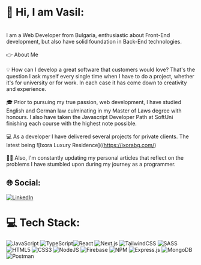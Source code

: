 # 💫 Hi, I am Vasil:
<br>I am a Web Developer from Bulgaria, enthusiastic about Front-End development, but also have solid foundation in Back-End technologies.
<br>
<br>👉 About Me<br>
<br>💡 How can I develop a great software that customers would love? That's the question I ask myself every single time when I have to do а project, whether it's for university or for work. In each case it has come down to creativity and experience.<br>
<br>🎓 Prior to pursuing my true passion, web development, I have studied English and German law culminating in my Master of Laws degree with honours. I also have taken the Javascript Developer Path at SoftUni finishing each course with the highest note possible.<br>
<br>💻 As a developer I have delivered several projects for private clients. The latest being ![Ixora Luxury Residence]((https://ixorabg.com/)<br>
<br>👨‍💻 Also, I'm constantly updating my personal articles that reflect on the problems I have stumbled upon during my journey as a programmer.<br>


## 🌐 Social:
[![LinkedIn](https://img.shields.io/badge/LinkedIn-%230077B5.svg?logo=linkedin&logoColor=white)](https://www.linkedin.com/in/vasil-vasilev-28621b178/)

# 💻 Tech Stack:
![JavaScript](https://img.shields.io/badge/javascript-%23323330.svg?style=for-the-badge&logo=javascript&logoColor=%23F7DF1E) ![TypeScript](https://img.shields.io/badge/typescript-%23007ACC.svg?style=for-the-badge&logo=typescript&logoColor=white)![React](https://img.shields.io/badge/react-%2320232a.svg?style=for-the-badge&logo=react&logoColor=%2361DAFB) ![Next.js](https://img.shields.io/badge/next.js-000000?style=for-the-badge&logo=nextdotjs&logoColor=white) ![TailwindCSS](https://img.shields.io/badge/tailwindcss-000000?style=for-the-badge&logo=tailwindcss&logoColor=white) ![SASS](https://img.shields.io/badge/sass-%23ff69b4.svg?style=for-the-badge&logo=sass&logoColor=white) ![HTML5](https://img.shields.io/badge/html5-%23E34F26.svg?style=for-the-badge&logo=html5&logoColor=white) ![CSS3](https://img.shields.io/badge/css3-%231572B6.svg?style=for-the-badge&logo=css3&logoColor=white) ![NodeJS](https://img.shields.io/badge/node.js-6DA55F?style=for-the-badge&logo=node.js&logoColor=white) ![Firebase](https://img.shields.io/badge/firebase-%23039BE5.svg?style=for-the-badge&logo=firebase)  ![NPM](https://img.shields.io/badge/NPM-%23000000.svg?style=for-the-badge&logo=npm&logoColor=white) ![Express.js](https://img.shields.io/badge/express.js-%23404d59.svg?style=for-the-badge&logo=express&logoColor=%2361DAFB) ![MongoDB](https://img.shields.io/badge/MongoDB-%234ea94b.svg?style=for-the-badge&logo=mongodb&logoColor=white) ![Postman](https://img.shields.io/badge/Postman-FF6C37?style=for-the-badge&logo=postman&logoColor=white) 

